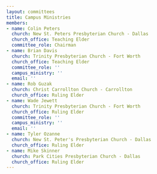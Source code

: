```yaml
---
layout: committees
title: Campus Ministries
members:
- name: Colin Peters
  church: New St. Peters Presbyterian Church - Dallas
  church_office: Teaching Elder
  committee_role: Chairman
- name: Brian Davis
  church: Trinity Presbyterian Church - Fort Worth
  church_office: Teaching Elder
  committee_role: ''
  campus_ministry: ''
  email: ''
- name: Rob Guzak
  church: Christ Carrollton Church - Carrollton
  church_office: Ruling Elder
- name: Wade Jewett
  church: Trinity Presbyterian Church - Fort Worth
  church_office: Ruling Elder
  committee_role: ''
  campus_ministry: ''
  email: ''
- name: Tyler Ozanne
  church: New St. Peter's Presbyterian Church - Dallas
  church_office: Ruling Elder
- name: Mike Skinner
  church: Park Cities Presbyterian Church - Dallas
  church_office: Ruling Elder
---
```

